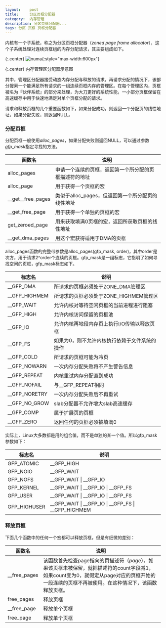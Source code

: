```yaml
---
layout:    post
title:     分区页框分配器
category:  内存管理
description: 分区页框分配器...
tags: 分区 页框 页框分配器
---
```

内核有一个子系统，称之为分区页框分配器（*zoned page frame allocator*），这个子系统处理对连续页框组的内存分配请求，其主要组成如下。

{:.center}
![numa](/blog/images/page_frame_alloc.png){:style="max-width:600px"}

{:.center}
内存管理区分配器示意图

其中，管理区分配器接受动态内存分配与释放的请求，再请求分配的情况下，该部分搜索一个能满足所有请求的一组连续页框内存的管理区。在每个管理区内，页框被名为『伙伴系统』的部分来处理，为大刀更好的系统性能，一小部分页框保留在高速缓存中用于快速地满足对单个页框分配的请求。

请求和释放页框的几个重要函数如下，如果分配成功，则返回一个分配页的线性地址，如果分配失败，则返回NULL。

### 分配页框 ###

分配页框一般使用*alloc_pages*，如果分配失败则返回NULL，可以通过参数*gfp_mask*指定寻找的方法。

函数名                  | 说明
------------           | -------------
alloc_pages            | 申请一个连续的页框，返回第一个所分配的页框描述符的地址
alloc_page             | 用于获得一个页框的宏
\_\_get_\_free\_pages  | 类似于alloc\_pages，但返回第一个所分配页的线性地址
\_\_get_free\_page     | 用于获得一个单独的页框的宏
get\_zeroed\_page      | 用来获取填满0页框的宏，返回所获取页框的线性地址
\_\_get\_dma\_pages    | 用这个宏获得适用于DMA的页框

alloc\_pages函数的完整带参数是alloc\_pages(gfp\_mask, order)，其中order是次方，用于请求2^order个连续的页框。gfp\_mask是一组标志，它指明了如何寻找空闲的页框，gfp\_mask标志如下。

标志名                  | 说明
------------           | -------------
\_\_GFP\_DMA           | 所请求的页框必须处于ZONE\_DMA管理区
\_\_GFP\_HIGHMEM       | 所请求的页框必须处于ZONE\_HIGHMEM管理区
\_\_GFP\_WAIT          | 允许内核对等待空闲页框的当前进程进行阻塞
\_\_GFP\_HIGH          | 允许内核访问保留的页框池
\_\_GFP\_IO            | 允许内核再地段内存页上执行I/O传输以释放页框
\_\_GFP\_FS            | 如果为0，则不允许内核执行依赖于文件系统的操作
\_\_GFP\_COLD          | 所请求的页框可能为冷页
\_\_GFP\_NOWARN        | 一次内存分配失败将不产生警告信息
\_\_GFP\_REPEAT        | 内核重试内存分配直到成功
\_\_GFP\_NOFAIL        | 与\_\_GFP\_REPEAT相同
\_\_GFP\_NORETRY       | 一次内存分配失败后不再重试
\_\_GFP\_NO\_GROW      | slab分配器不允许增大slab高速缓存
\_\_GFP\_COMP          | 属于扩展页的页框
\_\_GFP\_ZERO          | 返回任何的页框必须被填满0

实际上，Linux大多数都是用的组合值，而不是单独的某一个值。所以gfp\_mask参数如下：

标志名                  | 说明
------------           | -------------
GFP_ATOMIC             | \_\_GFP\_HIGH
GFP_NOIO               | \_\_GFP\_WAIT
GFP_NOFS               | \_\_GFP\_WAIT \| \_\_GFP\_IO
GFP_KERNEL             | \_\_GFP\_WAIT \| \_\_GFP\_IO \| \_\_GFP\_FS
GFP_USER               | \_\_GFP\_WAIT \| \_\_GFP\_IO \| \_\_GFP\_FS
GFP_HIGHUSER           | \_\_GFP\_WAIT \| \_\_GFP\_IO \| \_\_GFP\_FS \| \_\_GFP\_HIGHMEM

### 释放页框 ###

下面几个函数中的任何一个宏都可以释放页框，但是有细微的差别：

函数名                  | 说明
------------           | -------------
\_\_free\_pages        | 该函数首先检查page指向的页描述符（*page*），如果该页框未被保留，就把描述符的count字段减1，如果count变为0，就假定从page对应的页框开始的一段连续的页框不再被使用。在这种情况下，该函数释放页框。
free_pages             | 释放页框
\_\_free\_page         | 释放单个页框
free_page              | 释放单个页框
